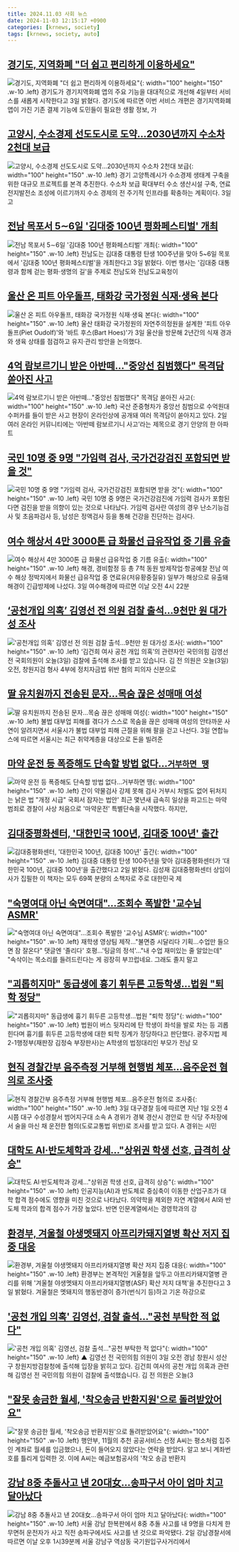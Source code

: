 ```yaml
---
title: 2024.11.03 사회 뉴스
date: 2024-11-03 12:15:17 +0900
categories: [krnews, society]
tags: [krnews, society, auto]
---
```

## [경기도, 지역화폐 "더 쉽고 편리하게 이용하세요"](https://n.news.naver.com/mnews/article/014/0005262118)

![경기도, 지역화폐 "더 쉽고 편리하게 이용하세요"](https://mimgnews.pstatic.net/image/origin/014/2024/11/03/5262118.jpg?type=nf220_150){: width="100" height="150" .w-10 .left}
경기도가 경기지역화폐 앱의 주요 기능을 대대적으로 개선해 4일부터 서비스를 새롭게 시작한다고 3일 밝혔다. 경기도에 따르면 이번 서비스 개편은 경기지역화폐 앱이 가진 기존 결제 기능에 도민들이 필요한 생활 정보, 가

## [고양시, 수소경제 선도도시로 도약...2030년까지 수소차 2천대 보급](https://n.news.naver.com/mnews/article/014/0005262100)

![고양시, 수소경제 선도도시로 도약...2030년까지 수소차 2천대 보급](https://mimgnews.pstatic.net/image/origin/014/2024/11/03/5262100.jpg?type=nf220_150){: width="100" height="150" .w-10 .left}
경기 고양특례시가 수소경제 생태계 구축을 위한 대규모 프로젝트를 본격 추진한다. 수소차 보급 확대부터 수소 생산시설 구축, 연료전지발전소 조성에 이르기까지 수소 경제의 전 주기적 인프라를 확충하는 계획이다. 3일 고

## [전남 목포서 5∼6일 '김대중 100년 평화페스티벌' 개최](https://n.news.naver.com/mnews/article/001/0015022652)

![전남 목포서 5∼6일 '김대중 100년 평화페스티벌' 개최](https://mimgnews.pstatic.net/image/origin/001/2024/11/03/15022652.jpg?type=nf220_150){: width="100" height="150" .w-10 .left}
전남도는 김대중 대통령 탄생 100주년을 맞아 5~6일 목포에서 '김대중 100년 평화페스티벌'을 개최한다고 3일 밝혔다. 이번 행사는 '김대중 대통령과 함께 걷는 평화·생명의 길'을 주제로 전남도와 전남도교육청이

## [울산 온 피트 아우돌프, 태화강 국가정원 식재·생육 본다](https://n.news.naver.com/mnews/article/003/0012880951)

![울산 온 피트 아우돌프, 태화강 국가정원 식재·생육 본다](https://mimgnews.pstatic.net/image/origin/003/2024/11/03/12880951.jpg?type=nf220_150){: width="100" height="150" .w-10 .left}
울산 태화강 국가정원의 자연주의정원을 설계한 '피트 아우돌프(Piet Oudolf)'와 '바트 후스(Bart Hoes)'가 3일 울산을 방문해 2년간의 식재 경과와 생육 상태를 점검하고 유지·관리 방안을 논의했다.

## [4억 람보르기니 받은 아반떼…"중앙선 침범했다" 목격담 쏟아진 사고](https://n.news.naver.com/mnews/article/023/0003867914)

![4억 람보르기니 받은 아반떼…"중앙선 침범했다" 목격담 쏟아진 사고](https://mimgnews.pstatic.net/image/origin/023/2024/11/02/3867914.jpg?type=nf220_150){: width="100" height="150" .w-10 .left}
국산 준중형차가 중앙선 침범으로 수억원대 수퍼카를 들이 받은 사고 현장이 온라인상에 공개돼 여러 목격담이 쏟아지고 있다. 2일 여러 온라인 커뮤니티에는 ‘아반떼 람보르기니 사고’라는 제목으로 경기 안양의 한 아파트

## [국민 10명 중 9명 "가임력 검사, 국가건강검진 포함되면 받을 것"](https://n.news.naver.com/mnews/article/421/0007883383)

![국민 10명 중 9명 "가임력 검사, 국가건강검진 포함되면 받을 것"](https://mimgnews.pstatic.net/image/origin/421/2024/11/02/7883383.jpg?type=nf220_150){: width="100" height="150" .w-10 .left}
국민 10명 중 9명은 국가건강검진에 가임력 검사가 포함된다면 검진을 받을 의향이 있는 것으로 나타났다. 가임력 검사란 여성의 경우 난소기능검사 및 초음파검사 등, 남성은 정액검사 등을 통해 건강을 진단하는 검사다.

## [여수 해상서 4만 3000톤 급 화물선 급유작업 중 기름 유출](https://n.news.naver.com/mnews/article/002/0002357540)

![여수 해상서 4만 3000톤 급 화물선 급유작업 중 기름 유출](https://mimgnews.pstatic.net/image/origin/002/2024/11/03/2357540.jpg?type=nf220_150){: width="100" height="150" .w-10 .left}
해경, 경비함정 등 총 7척 동원 방제작업·항공예찰 전남 여수 해상 정박지에서 화물선 급유작업 중 연료유(저유황중질유) 일부가 해상으로 유출돼 해경이 긴급방제에 나섰다. 3일 여수해경에 따르면 이날 오전 4시 22분

## [‘공천개입 의혹’ 김영선 전 의원 검찰 출석…9천만 원 대가성 조사](https://n.news.naver.com/mnews/article/056/0011830725)

![‘공천개입 의혹’ 김영선 전 의원 검찰 출석…9천만 원 대가성 조사](https://mimgnews.pstatic.net/image/origin/056/2024/11/03/11830725.jpg?type=nf220_150){: width="100" height="150" .w-10 .left}
‘김건희 여사 공천 개입 의혹’의 관련자인 국민의힘 김영선 전 국회의원이 오늘(3일) 검찰에 출석해 조사를 받고 있습니다. 김 전 의원은 오늘(3일) 오전, 창원지검 형사 4부에 정치자금법 위반 혐의 피의자 신분으로

## [딸 유치원까지 전송된 문자…목숨 끊은 성매매 여성](https://n.news.naver.com/mnews/article/215/0001186289)

![딸 유치원까지 전송된 문자…목숨 끊은 성매매 여성](https://mimgnews.pstatic.net/image/origin/215/2024/11/03/1186289.jpg?type=nf220_150){: width="100" height="150" .w-10 .left}
불법 대부업 피해를 겪다가 스스로 목숨을 끊은 성매매 여성의 안타까운 사연이 알려지면서 서울시가 불법 대부업 피해 근절을 위해 팔을 걷고 나선다. 3일 연합뉴스에 따르면 서울시는 최근 취약계층을 대상으로 돈을 빌려준

## [마약 운전 등 폭증해도 단속할 방법 없다…`거부하면 땡`](https://n.news.naver.com/mnews/article/029/0002912953)

![마약 운전 등 폭증해도 단속할 방법 없다…`거부하면 땡`](https://mimgnews.pstatic.net/image/origin/029/2024/11/03/2912953.jpg?type=nf220_150){: width="100" height="150" .w-10 .left}
간이 약물검사 강제 못해 검사 거부시 처벌도 없어 뒤처지는 낡은 법 "개정 시급" 국회서 잠자는 법안' 최근 몇년새 급속히 일상을 파고드는 마약범죄로 경찰이 사상 처음으로 '마약운전' 특별단속을 시작했다. 하지만,

## [김대중평화센터, '대한민국 100년, 김대중 100년' 출간](https://n.news.naver.com/mnews/article/018/0005875123)

![김대중평화센터, '대한민국 100년, 김대중 100년' 출간](https://mimgnews.pstatic.net/image/origin/018/2024/11/02/5875123.jpg?type=nf220_150){: width="100" height="150" .w-10 .left}
김대중 대통령 탄생 100주년을 맞아 김대중평화센터가 ‘대한민국 100년, 김대중 100년’을 출간했다고 2일 밝혔다. 김성재 김대중평화센터 상임이사가 집필한 이 책자는 모두 69쪽 분량의 소책자로 주로 대한민국 제

## ["숙명여대 아닌 숙면여대"…조회수 폭발한 '교수님 ASMR'](https://n.news.naver.com/mnews/article/001/0015022474)

!["숙명여대 아닌 숙면여대"…조회수 폭발한 '교수님 ASMR'](https://mimgnews.pstatic.net/image/origin/001/2024/11/03/15022474.jpg?type=nf220_150){: width="100" height="150" .w-10 .left}
재학생 영상팀 제작…"불면증 시달리다 기획…수업만 들으면 잠 잘온다" 댓글엔 '졸리다' 호평…'팅글의 정석'…"내 수업 재미있는 줄 알았는데" "속삭이는 목소리를 들려드린다는 게 굉장히 부끄럽네요. 그래도 졸지 말고

## ["괴롭히지마" 동급생에 흉기 휘두른 고등학생…법원 "퇴학 정당"](https://n.news.naver.com/mnews/article/003/0012880874)

!["괴롭히지마" 동급생에 흉기 휘두른 고등학생…법원 "퇴학 정당"](https://mimgnews.pstatic.net/image/origin/003/2024/11/03/12880874.jpg?type=nf220_150){: width="100" height="150" .w-10 .left}
법원이 버스 뒷자리에 탄 학생이 좌석을 발로 차는 등 괴롭힌다며 흉기를 휘두른 고등학생에 대한 퇴학 징계가 정당하다고 판단했다. 광주지법 제2-1행정부(재판장 김정숙 부장판사)는 A학생의 법정대리인 부모가 전남 모

## [현직 경찰간부 음주측정 거부해 현행범 체포…음주운전 혐의로 조사중](https://n.news.naver.com/mnews/article/421/0007883974)

![현직 경찰간부 음주측정 거부해 현행범 체포…음주운전 혐의로 조사중](https://mimgnews.pstatic.net/image/origin/421/2024/11/03/7883974.jpg?type=nf220_150){: width="100" height="150" .w-10 .left}
3일 대구경찰 등에 따르면 지난 1일 오전 4시쯤 대구 수성경찰서 범어지구대 소속 A 경위가 경북 경산시 경안로 한 식당 주차장에서 술을 마신 채 운전한 혐의(도로교통법 위반)로 조사를 받고 있다. A 경위는 시민

## [대학도 AI·반도체학과 강세…"상위권 학생 선호, 급격히 상승"](https://n.news.naver.com/mnews/article/421/0007883864)

![대학도 AI·반도체학과 강세…"상위권 학생 선호, 급격히 상승"](https://mimgnews.pstatic.net/image/origin/421/2024/11/03/7883864.jpg?type=nf220_150){: width="100" height="150" .w-10 .left}
인공지능(AI)과 반도체로 중심축이 이동한 산업구조가 대학 합격 점수에도 영향을 미친 것으로 나타났다. 의약학을 제외한 자연 계열에서 AI와 반도체 학과의 합격 점수가 가장 높았다. 반면 인문계열에서는 경영학과의 강

## [환경부, 겨울철 야생멧돼지 아프리카돼지열병 확산 저지 집중 대응](https://n.news.naver.com/mnews/article/030/0003253634)

![환경부, 겨울철 야생멧돼지 아프리카돼지열병 확산 저지 집중 대응](https://mimgnews.pstatic.net/image/origin/030/2024/11/03/3253634.jpg?type=nf220_150){: width="100" height="150" .w-10 .left}
환경부는 본격적인 겨울철을 앞두고 아프리카돼지열병 관리를 위해 '겨울철 야생멧돼지 아프리카돼지열병(ASF) 확산 저지 대책'을 추진한다고 3일 밝혔다. 겨울철은 멧돼지의 행동반경이 증가(번식기 등)하고 기온 하강으로

## ['공천 개입 의혹' 김영선, 검찰 출석…"공천 부탁한 적 없다"](https://n.news.naver.com/mnews/article/055/0001202814)

!['공천 개입 의혹' 김영선, 검찰 출석…"공천 부탁한 적 없다"](https://mimgnews.pstatic.net/image/origin/055/2024/11/03/1202814.jpg?type=nf220_150){: width="100" height="150" .w-10 .left}
▲ 김영선 전 국민의힘 의원이 3일 오전 경남 창원시 성산구 창원지방검찰청에 출석해 입장을 밝히고 있다. 김건희 여사의 공천 개입 의혹과 관련해 김영선 전 국민의힘 의원이 검찰에 출석했습니다. 김 전 의원은 오늘(3

## ["잘못 송금한 월세, '착오송금 반환지원'으로 돌려받았어요"](https://n.news.naver.com/mnews/article/001/0015022750)

!["잘못 송금한 월세, '착오송금 반환지원'으로 돌려받았어요"](https://mimgnews.pstatic.net/image/origin/001/2024/11/03/15022750.jpg?type=nf220_150){: width="100" height="150" .w-10 .left}
행안부, 11월의 추천 공공서비스 선정 A씨는 평소처럼 집주인 계좌로 월세를 입금했으나, 돈이 들어오지 않았다는 연락을 받았다. 알고 보니 계좌번호를 틀리게 입력한 것. 이에 A씨는 예금보험공사의 '착오 송금 반환지

## [강남 8중 추돌사고 낸 20대女…송파구서 아이 엄마 치고 달아났다](https://n.news.naver.com/mnews/article/018/0005875559)

![강남 8중 추돌사고 낸 20대女…송파구서 아이 엄마 치고 달아났다](https://mimgnews.pstatic.net/image/origin/018/2024/11/02/5875559.jpg?type=nf220_150){: width="100" height="150" .w-10 .left}
서울 강남 한복판에서 8중 추돌 사고를 내 9명을 다치게 한 무면허 운전자가 사고 직전 송파구에서도 사고를 낸 것으로 파악됐다. 2일 강남경찰서에 따르면 이날 오후 1시39분께 서울 강남구 역삼동 국기원입구사거리에서

